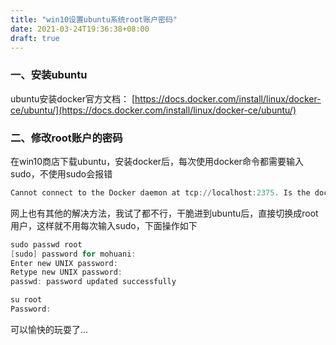 ```yaml
---
title: "win10设置ubuntu系统root账户密码"
date: 2021-03-24T19:36:38+08:00
draft: true
---
```



### 一、安装ubuntu
ubuntu安装docker官方文档： [https://docs.docker.com/install/linux/docker-ce/ubuntu/](https://docs.docker.com/install/linux/docker-ce/ubuntu/)

### 二、修改root账户的密码
在win10商店下载ubuntu，安装docker后，每次使用docker命令都需要输入sudo，不使用sudo会报错

```powershell
Cannot connect to the Docker daemon at tcp://localhost:2375. Is the docker daemon running?
```
网上也有其他的解决方法，我试了都不行，干脆进到ubuntu后，直接切换成root用户，这样就不用每次输入sudo，下面操作如下

```powershell
sudo passwd root
[sudo] password for mohuani:
Enter new UNIX password:
Retype new UNIX password:
passwd: password updated successfully

su root
Password:
```
可以愉快的玩耍了...